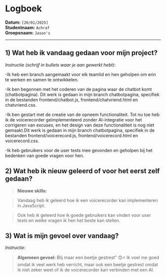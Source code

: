 # Logboek

**Datum:** `[20/01/2025]`  
**Studentnaam:** `Achraf`  
**Groepsnaam:** `Jason's`

---

## 1) Wat heb ik vandaag gedaan voor mijn project?

_Instructie (schrijf in bullets waar je aan gewerkt hebt):_

-Ik heb een branch aangemaakt voor elk teamlid en hen geholpen om erin te werken en samen te ontwikkelen.

-Ik ben begonnen met het coderen van de pagina waar de chatbot komt (chatbotpagina). Dit werk is gedaan in mijn branch chatbotpagina, specifiek in de bestanden frontend/chatbot.js, frontend/chatvriend.html en chatvriend.css.

-Ik ben gestart met de creatie van de opneem functionaliteit. Tot nu toe heb ik de voicerecorder geïmplementeerd zonder AI-integratie voor het corrigeren van excuses, en het design van deze functionaliteit is nog niet gemaakt.Dit werk is gedaan in mijn branch chatbotpagina, specifiek in de bestanden frontend/voicerecord.js, frontend/voicerecord.html en voicerecord.css.

-Ik heb gebruikers voor de user tests mee gevonden en geholpen bij het bedenken van goede vragen voor hen.

## 2) Wat heb ik nieuw geleerd of voor het eerst zelf gedaan?

> **Nieuwe skills:**

> Vandaag heb ik geleerd hoe ik een voicerecorder kan implementeren in JavaScript.

> Ook heb ik geleerd hoe ik goede gebruikers kan vinden voor user tests en welke vragen ik hen het beste kan stellen.

## 3) Wat is mijn gevoel over vandaag?

_Instructie:_

> **Algemeen gevoel:**
> Blij maar een beetje gestrest" 😊⚡
> Ik voel me goed omdat ik veel werk heb verricht, maar ook een beetje gestrest omdat ik niet zeker weet of ik de voicerecorder kan verbinden met een AI.
